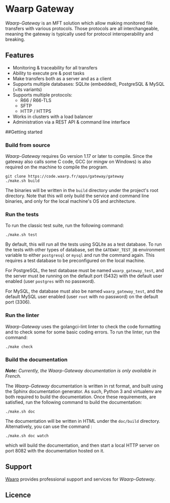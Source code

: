 # Waarp Gateway

*Waarp-Gateway* is an MFT solution which allow making monitored file 
transfers with various protocols. Those protocols are all interchangeable, 
meaning the gateway is typically used for protocol interoperability and 
breaking.

## Features

- Monitoring & traceability for all transfers
- Ability to execute pre & post tasks
- Make transfers both as a server and as a client
- Supports multiple databases: SQLite (embedded), PostgreSQL & 
MySQL (+its variants)
- Supports multiple protocols:
  - R66 / R66-TLS
  - SFTP
  - HTTP / HTTPS
- Works in clusters with a load balancer
- Administration via a REST API & command line interface

##Getting started

### Build from source

*Waarp-Gateway* requires Go version 1.17 or later to compile. Since
the gateway also calls some C code, GCC (or mingw on Windows) is 
also required on the machine to compile the program.

```shell
git clone https://code.waarp.fr/apps/gateway/gateway
./make.sh build
```

The binaries will be written in the ``build`` directory under the
project's root directory. Note that this will only build the service
and command line binaries, and only for the local machine's OS and 
architecture.

### Run the tests

To run the classic test suite, run the following command:

```shell
./make.sh test
```

By default, this will run all the tests using SQLite as a test
database. To run the tests with other types of database, set the 
``GATEWAY_TEST_DB`` environment variable to either ``postgresql`` 
or ``mysql`` and run the command again. This requires a test database
to be preconfigured on the local machine.

For PostgreSQL, the test database must be named ``waarp_gateway_test``,
and the server must be running on the default port (5432) with the
default user enabled (user ``postgres`` with no password).

For MySQL, the database must also be named ``waarp_gateway_test``, and
the default MySQL user enabled (user ``root`` with no password) on the
default port (3306).

### Run the linter

*Waarp-Gateway* uses the golangci-lint linter to check the code formatting
and to check some for some basic coding errors. To run the linter, run
the command:

```shell
./make check
```

### Build the documentation

***Note:*** *Currently, the *Waarp-Gateway* documentation is only available
in French.*

The *Waarp-Gateway* documentation is written in rst format, and built using
the Sphinx documentation generator. As such, Python 3 and virtualenv are
both required to build the documentation. Once these requirements, are
satisfied, run the following command to build the documentation:

```shell
./make.sh doc
```

The documentation will be written in HTML under the ``doc/build`` 
directory. Alternatively, you can use the command :

```shell
./make.sh doc watch
```

which will build the documentation, and then start a local HTTP server
on port 8082 with the documentation hosted on it.

## Support

[Waarp](https://waarp.fr) provides professional support and services for
*Waarp-Gateway*.

## Licence

